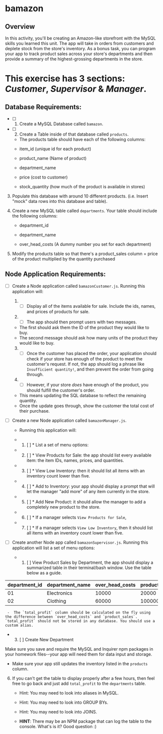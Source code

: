 # bamazon
## Overview
In this activity, you'll be creating an Amazon-like storefront with the MySQL skills you learned this unit. The app will take in orders from customers and deplete stock from the store's inventory. As a bonus task, you can program your app to track product sales across your store's departments and then provide a summary of the highest-grossing departments in the store.

# This exercise has 3 sections: _Customer_, _Supervisor_ & _Manager_.
## Database Requirements:
- [ ] 1. Create a MySQL Database called `bamazon`.
- [ ] 2. Create a Table inside of that database called `products`.
  - The products table should have each of the following columns:

   * item_id (unique id for each product)

   * product_name (Name of product)

   * department_name

   * price (cost to customer)

   * stock_quantity (how much of the product is available in stores)

3. Populate this database with around 10 different products. (i.e. Insert "mock" data rows into this database and table).

4. Create a new MySQL table called `departments`. Your table should include the following columns:

   * department_id

   * department_name

   * over_head_costs (A dummy number you set for each department)
5. Modify the products table so that there's a product_sales column = price of the product multiplied by the quantity purchased


## Node Application Requirements:
- [ ] Create a Node application called `bamazonCustomer.js`. 
Running this application will:
  1. - [ ] Display all of the items available for sale. Include the ids, names, and prices of products for sale.
  2. - [ ] The app should then prompt users with two messages.
    * The first should ask them the ID of the product they would like to buy.
    * The second message should ask how many units of the product they would like to buy.

  3. - [ ] Once the customer has placed the order, your application should check if your store has enough of the product to meet the customer's request. If not, the app should log a phrase like `Insufficient quantity!`, and then prevent the order from going through.

  4. - [ ] However, if your store _does_ have enough of the product, you should fulfill the customer's order.
   * This means updating the SQL database to reflect the remaining quantity.
   * Once the update goes through, show the customer the total cost of their purchase.

- [ ] Create a new Node application called `bamazonManager.js`. 
  - Running this application will:

  - 1. [ ]  * List a set of menu options:

  - 2. [ ] * View Products for Sale: the app should list every available item: the item IDs, names, prices, and quantities.
    
  - 3. [ ] * View Low Inventory: then it should list all items with an inventory count lower than five.
    
  - 4. [ ] * Add to Inventory: your app should display a prompt that will let the manager "add more" of any item currently in the store.
    
  - 5. [ ] * Add New Product: it should allow the manager to add a completely new product to the store.

  - 6. [ ] * If a manager selects `View Products for Sale`, 

  - 7. [ ] * If a manager selects `View Low Inventory`, then it should list all items with an inventory count lower than five.

- [ ] Create another Node app called `bamazonSupervisor.js`. 
Running this application will list a set of menu options:

   - 1. [ ] View Product Sales by Department, the app should display a summarized table in their terminal/bash window. Use the table below as a guide.

| department_id | department_name | over_head_costs | product_sales | total_profit |
| ------------- | --------------- | --------------- | ------------- | ------------ |
| 01            | Electronics     | 10000           | 20000         | 10000        |
| 02            | Clothing        | 60000           | 100000        | 40000        |

   
     -  The `total_profit` column should be calculated on the fly using the difference between `over_head_costs` and `product_sales`. `total_profit` should not be stored in any database. You should use a custom alias.

   - 3. [ ] Create New Department


Make sure you save and require the MySQL and Inquirer npm packages in your homework files--your app will need them for data input and storage.

   * Make sure your app still updates the inventory listed in the `products` column.

6. If you can't get the table to display properly after a few hours, then feel free to go back and just add `total_profit` to the `departments` table.

   * Hint: You may need to look into aliases in MySQL.

   * Hint: You may need to look into GROUP BYs.

   * Hint: You may need to look into JOINS.

   * **HINT**: There may be an NPM package that can log the table to the console. What's is it? Good question :)

